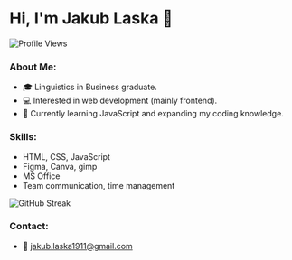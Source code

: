 # Hi, I'm Jakub Laska 👋
![Profile Views](https://komarev.com/ghpvc/?username=Jakub-Laska&color=brightgreen)

### About Me:
- 🎓 Linguistics in Business graduate.
- 💻 Interested in web development (mainly frontend).
- 🌱 Currently learning JavaScript and expanding my coding knowledge.

### Skills:
- HTML, CSS, JavaScript
- Figma, Canva, gimp
- MS Office
- Team communication, time management
  
![GitHub Streak](https://github-readme-streak-stats.herokuapp.com/?user=Jakub-Laska&theme=highcontrast)

### Contact:
- 📧 [jakub.laska1911@gmail.com](mailto:jakub.laska1911@gmail.com)
